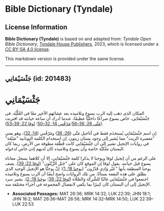 # Bible Dictionary (Tyndale)

## License Information

**Bible Dictionary (Tyndale)** is based on and adapted from: _Tyndale Open Bible Dictionary_, [Tyndale House Publishers](https://tyndaleopenresources.com/), 2023, which is licensed under a [CC BY-SA 4.0 license](https://creativecommons.org/licenses/by-sa/4.0/legalcode.en).

This markdown version is provided under the same license.



--------------------------------

## جَثْسَيْمَانِي (id: 201483)

جَثْسَيْمَانِي
==============

المكان الذي ذهب إليه الرب يسوع وتلاميذه بعد عشائهم الأخير معًا في العُلِّيَّة. في جَثْسَيْمَانِي، خاض يسوع صراعًا داخليًّا عظيمًا، عندما أدرك أن ساعة خيانته قد اقتربت ([مَتَّى 26: 36–56](https://ref.ly/Matt26:36-Matt26:56)؛[مَرْقُس 14: 32–50](https://ref.ly/Mark14:32-Mark14:50)؛ [لوقا 22: 39–53](https://ref.ly/Luke22:39-Luke22:53)).

إن اسم جَثْسَيْمَانِي يُستخدَم فقط في أناجيل مَتَّى ([26: 36](https://ref.ly/Matt26:36)) ومَرْقُس ([14: 32](https://ref.ly/Mark14:32))، وهو يعني "معصرة الزيت" مما يُشير إلى وجود بستان زيتون. إن استخدام الكلمة اليونانية "ضَيْعَة" في روايات الإنجيل تشير إلى أن جَثْسَيْمَانِي كانت قَطْعَة مطوقة من الأرض. ربما كان البستان ملكيَّة خاصة وأن يسوع وتلاميذه كان لديهم إذن خاص لدخوله.

على الرغم من أن إنجيل لوقا ويوحنا لا يذكرا كلمة جَثْسَيْمَانِي، إلا أن كلاهما يسجل معاناة يسوع قبل خيانته. يقول لوقا إن الموقع كان على "جَبَل الزَّيْتُون" ([لوقا 22: 39](https://ref.ly/Luke22:39)). يصف يوحنا المنطقة بأنها "عَبْر وَادِي قَدْرُون" ([يوحنا 18: 1](https://ref.ly/John18:1))؛ إنَّ يوحنَّا هو الإنجيل الوحيد الذي يطلق على هذه البقعة بستانًا. من تلك الروايات واضح أيضًا أن الرب يسوع وتلاميذه اجتمعوا في جَثْسَيْمَانِي غالبًا للشَّرِكَة وَالصَّلَاة ([لوقا 22: 39](https://ref.ly/Luke22:39)؛ [يوحنا 18: 2](https://ref.ly/John18:2)). يشير سرد الإنجيل إلى أن البستان كان كبيرًا بما يكفي لانفصال المجموعة في أجزاء مختلفة منه.

* **Associated Passages:** MAT 26:36; MRK 14:32; LUK 22:39; JHN 18:1; JHN 18:2; MAT 26:36–MAT 26:56; MRK 14:32–MRK 14:50; LUK 22:39–LUK 22:53


